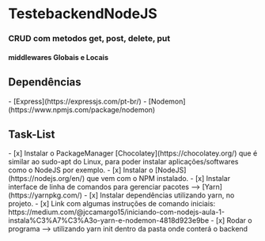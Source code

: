 # TestebackendNodeJS




<h3>CRUD com metodos get, post, delete, put </h3>
<h4>middlewares Globais e Locais</h4>


<h2>Dependências</h2>
- [Express](https://expressjs.com/pt-br/)
- [Nodemon](https://www.npmjs.com/package/nodemon)



<h2> Task-List </h2>
- [x] Instalar o PackageManager [Chocolatey](https://chocolatey.org/) que é similar ao sudo-apt do Linux, para poder instalar aplicações/softwares como o NodeJS por exemplo.
- [x] Instalar o [NodeJS](https://nodejs.org/en/) que vem com o NPM instalado.
- [x] Instalar interface de linha de comandos para gerenciar pacotes --> [Yarn](https://yarnpkg.com/) 
- [x] Instalar dependências utilizando yarn, no projeto. 
- [x] Link com algumas instruções de comando iniciais: https://medium.com/@jccamargo15/iniciando-com-nodejs-aula-1-instala%C3%A7%C3%A3o-yarn-e-nodemon-4818d923e9be  
- [x] Rodar o programa --> utilizando yarn init dentro da pasta onde conterá o backend

